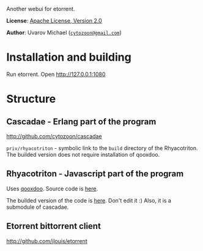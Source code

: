 Another webui for etorrent.

__License__: [Apache License, Version 2.0](http://www.apache.org/licenses/LICENSE-2.0.html)

__Author__: Uvarov Michael ([`cytozoon@gmail.com`](mailto:cytozoon@gmail.com))


Installation and building
=========================

Run etorrent.
Open http://127.0.0.1:1080


Structure
=========

Cascadae - Erlang part of the program
-------------------------------------

http://github.com/cytozoon/cascadae 

`priv/rhyacotriton` - symbolic link to the `build` directory of the 
Rhyacotriton. The builded version does not require installation of qooxdoo.



Rhyacotriton - Javascript part of the program
---------------------------------------------

Uses [qooxdoo](qooxdoo.org).
Source code is [here](http://github.com/cytozoon/rhyacotriton).

The builded version of the code is 
[here](http://github.com/cytozoon/rhyacotriton-build).
Don't edit it :) 
Also, it is a submodule of cascadae.



Etorrent bittorrent client
--------------------------

http://github.com/jlouis/etorrent  

